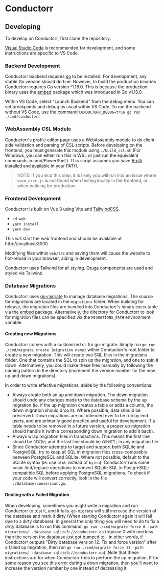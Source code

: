# Conductorr

## Developing

To develop on Conductorr, first clone the repository.

[Visual Studio Code](https://code.visualstudio.com/) is recommended for development, and some instructions are specific to VS Code.

### Backend Development

Conductorr backend requires [go](https://golang.org/) to be installed. For development, any stable Go version should do fine. However, to build the production binaries Conductorr requires Go version ^1.16.0. This is because the production binary uses the [embed](https://golang.org/pkg/embed/) package which was introduced in Go v1.16.0.

Within VS Code, select "Launch Backend" from the debug menu. You can set breakpoints and debug as usual within VS Code. To run the backend without VS Code, use the command `CONDUCTORR_DEBUG=true go run ./cmd/conductorr`

### WebAssembly CSL Module

Conductorr's profile editor page uses a WebAssembly module to do client-side validation and parsing of CSL scripts. Before developing on the frontend, you must generate this module using `./build_csl.sh` (For Windows, you can either run this in WSL or just run the equivalent commands in cmd/PowerShell). This script assumes you have [Brotli](https://github.com/google/brotli) installed and available in your PATH.

> NOTE: If you skip this step, it is likely you will run into an issue where `wasm_exec.js` is not found when testing locally in the frontend, or when building for production.

### Frontend Development

Conductorr is built on Vue 3 using Vite and [TailwindCSS](https://tailwindcss.com/).

- `cd web`
- `yarn install`
- `yarn dev`

This will start the web frontend and should be available at http://localhost:3000

Modifying files within `web/src` and saving them will cause the website to hot-reload in your browser, aiding in development.

Conductorr uses Tailwind for all styling. [Oruga](https://oruga.io) components are used and styled via Tailwind.

### Database Migrations

Conductorr uses [go-migrate](https://github.com/golang-migrate/migrate) to manage database migrations. The source for migrations are located in the `migrations` folder. When building for release, the migration files are bundled into Conductorr's binary executable via the [embed](https://golang.org/pkg/embed/) package. Alternatively, the directory for Conductorr to look for migration files can be specified via the `MIGRATIONS_PATH` environment variable.

#### Creating new Migrations

Conductorr comes with a customized cli for go-migrate. Simply run `go run ./cmd/migrate create {migration name}` within Conductorr's root folder to create a new migration. This will create two SQL files in the migrations folder. One that contains the SQL to spin up the migration, and one to spin it down. Alternatively, you could make these files manually by following the naming pattern in the directory (increment the version number for the new up and down migrations).

In order to write effective migrations, abide by the following conventions:
- Always create both an up and down migration. The down migration should undo any changes made to the database schema by the up migration (ie. if the up migration creates a table or adds a column, the down migration should drop it). Where possible, data should be preserved. Down migrations are not intended ever to be run by end users, and are primarily good practice and useful for development. If a table needs to be removed in a future version, a proper up migration should handle it (with a corresponding down migration to add it back).
- Always wrap migration files in transactions. This means the first line should be `BEGIN;` and the last line should be `COMMIT;` in any migration file.
- Since Conductorr attempts to target and support both SQLite and PostgreSQL, try to keep all SQL in migration files cross-compatible between PostgreSQL and SQLite. Where not possible, default to the SQLite syntax (ie. use `blob` instead of `bytea`).  Conductorr runs some basic find/replace operations to convert SQLite SQL to PostgreSQL-compatible SQL before applying PostgreSQL migrations. To check if your code will convert correctly, look in the file `./database/conversion.go`.

#### Dealing with a Failed Migration

When developing, sometimes you might write a migration and run Conductorr to test it, and it fails. `go-migrate` will still increase the version of the database and mark it dirty (When starting Conductorr again it will fail due to a dirty database). In general the only thing you will need to do to fix a dirty database is to run this command: `go run ./cmd/migrate force 0 -path migrations/ -database sqlite3://conductorr.db` (replace 0 with one less than the version the database just got bumped to - in other words, if Conductorr outputs "Dirty database version 12. Fix and force version" after a failed up migration, then run `go run ./cmd/migrate force 11 -path migrations/ -database sqlite3://conductorr.db`). Note that these instructions are for when Conductorr tries to perform the up migration. If for some reason you see this error during a down migration, then you'll want to increase the version number by one instead of decreasing it.

